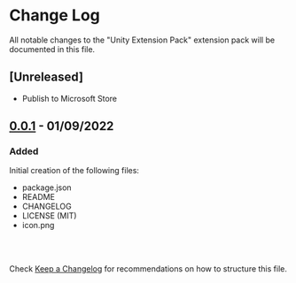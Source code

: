 # Change Log

All notable changes to the "Unity Extension Pack" extension pack will be documented in this file.

## [Unreleased]

- Publish to Microsoft Store


## [0.0.1] - 01/09/2022
### Added 
Initial creation of the following files:
- package.json
- README
- CHANGELOG
- LICENSE (MIT)
- icon.png

<br><br>

[0.0.1]: https://github.com/wlewis55/Unity-VS-Code-Extension-Pack/releases/tag/v0.0.1

Check [Keep a Changelog](http://keepachangelog.com/) for recommendations on how to structure this file.
